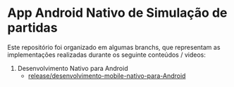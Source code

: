# App Android Nativo de Simulação de partidas
Este repositório foi organizado em algumas branchs, que representam as implementações realizadas durante os seguinte conteúdos / videos:
1. Desenvolvimento Nativo para Android
   - [release/desenvolvimento-mobile-nativo-para-Android](https://github.com/daniloescobar/PrimeiraAplicacao/tree/release/desenvolvimento-mobile-nativo-android)
